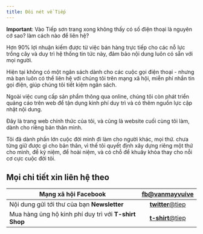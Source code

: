 ```yaml
---
title: Đôi nét về Tiếp
---
```


**Important**: Vào Tiếp sơn trang xong không thấy có số điện thoại là nguyên cớ sao? làm cách nào để liên hệ?

Hơn 90% lợi nhuận kiếm được từ việc bán hàng trực tiếp cho các nỗ lực trồng cây và duy trì hệ thống tin tức này, đảm bảo nội dung luôn có sẵn với mọi người.

Hiện tại không có một ngân sách dành cho các cuộc gọi điện thoại - nhưng mà bạn luôn có thể liên hệ với chúng tôi trên mạng xã hội, miễn phí nhắn tin gọi điện, giúp chúng tôi tiết kiệm ngân sách.

Ngoài việc cung cấp sản phẩm thông qua online, chúng tôi còn phát triển quảng cáo trên web để tận dụng kinh phí duy trì và có thêm nguồn lực cập nhật nội dung.

Đây là trang web chính thức của tôi, và cũng là website cuối cùng tôi làm, dành cho riêng bản thân mình.

Tôi đã dành phần lớn cuộc đời mình đi làm cho người khác, mọi thứ. chưa từng giữ được gì cho bản thân, vì thế tôi quyết định xây dựng riêng một thứ cho mình, để kỷ niệm, để hoài niệm, và có chỗ để khuây khỏa thay cho nỗi cơ cực cuộc đời tôi.


## Mọi chi tiết xin liên hệ theo

| Mạng xã hội **Facebook** | [**fb**@vanmayvuive](https://facebook.com/vanmayvuive)      |
| ------------- |:-------------:|
| Nội dung gửi tới thư của bạn **Newsletter**           | [**twitter**@tiep](https://tiep.substack.com) |
| Mua hàng ủng hộ kinh phí duy trì với **T-shirt Shop**  | [**t-shirt**@tiep](https://tiep.teemill.com) |



